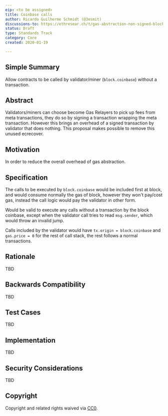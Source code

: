 ```yaml
---
eip: <to be assigned>
title: Coinbase calls
author: Ricardo Guilherme Schmidt (@3esmit)
discussions-to: https://ethresear.ch/t/gas-abstraction-non-signed-block-validator-only-procedures/4388/2
status: Draft
type: Standards Track 
category: Core
created: 2020-01-19

---
```


## Simple Summary

Allow contracts to be called by validator/miner (`block.coinbase`) without a transaction.

## Abstract

Validators/miners can choose become Gas Relayers to pick up fees from meta transactions, they do so by signing a transaction wrapping the meta transaction. However this brings an overhead of a signed transaction by validator that does nothing. This proposal makes possible to remove this unused ecrecover.

## Motivation

In order to reduce the overall overhead of gas abstraction.

## Specification

The calls to be executed by `block.coinbase` would be included first at block, and would consume normally the gas of block, however they won't pay/cost gas, instead the call logic would pay the validator in other form. 

Would be valid to execute any calls without a transaction by the block coinbase, except when the validator call tries to read `msg.sender`, which would throw an invalid jump.

Calls included by the validator would have `tx.origin = block.coinbase` and `gas.price = 0` for the rest of call stack, the rest follows a normal transactions.

## Rationale

TBD

## Backwards Compatibility

TBD

## Test Cases

TBD

## Implementation

TBD

## Security Considerations

TBD

## Copyright

Copyright and related rights waived via [CC0](https://creativecommons.org/publicdomain/zero/1.0/).
